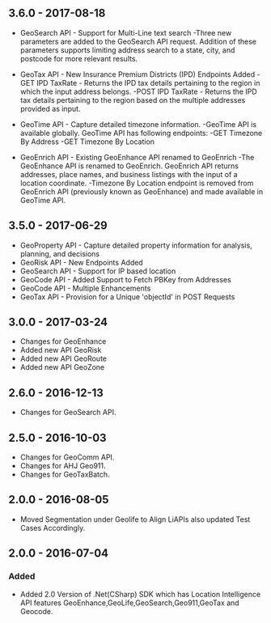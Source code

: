 ## 3.6.0 - 2017-08-18
- GeoSearch API - Support for Multi-Line text search
   -Three new parameters are added to the GeoSearch API request. Addition of these parameters supports limiting address search to a state, city, and postcode for more relevant results.

- GeoTax API - New Insurance Premium Districts (IPD) Endpoints Added
  -GET IPD TaxRate - Returns the IPD tax details pertaining to the region in which the input address belongs.
	-POST IPD TaxRate - Returns the IPD tax details pertaining to the region based on the multiple addresses provided as input.

- GeoTime API - Capture detailed timezone information.
  -GeoTime API is available globally. GeoTime API has following endpoints:
  -GET Timezone By Address
  -GET Timezone By Location

- GeoEnrich API - Existing GeoEnhance API renamed to GeoEnrich
 -The GeoEnhance API is renamed to GeoEnrich. GeoEnrich API returns addresses, place names, and business listings with the input of a location coordinate.
 -Timezone By Location endpoint is removed from GeoEnrich API (previously known as GeoEnhance) and made available in GeoTime API.


## 3.5.0 - 2017-06-29
- GeoProperty API - Capture detailed property information for analysis, planning, and decisions
- GeoRisk API  - New Endpoints Added
- GeoSearch API  - Support for IP based location
- GeoCode API  - Added Support to Fetch PBKey from Addresses
- GeoCode API -  Multiple Enhancements
- GeoTax API -   Provision for a Unique 'objectId' in POST Requests

## 3.0.0 - 2017-03-24
- Changes for GeoEnhance
- Added new API GeoRisk
- Added new API GeoRoute
- Added new API GeoZone

## 2.6.0 - 2016-12-13
- Changes for GeoSearch API.

## 2.5.0 - 2016-10-03
- Changes for GeoComm API.
- Changes for AHJ Geo911.
- Changes for GeoTaxBatch.

## 2.0.0 - 2016-08-05
- Moved Segmentation under Geolife to Align LiAPIs also updated Test Cases Accordingly.


## 2.0.0 - 2016-07-04

### Added
- Added 2.0 Version of .Net(CSharp) SDK which has Location Intelligence API features GeoEnhance,GeoLife,GeoSearch,Geo911,GeoTax and Geocode.

